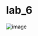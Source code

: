 # lab_6
![image](https://github.com/semenkivv/lab_6/assets/101628506/6db5600d-de13-4802-a7d7-ced78aec0595)
